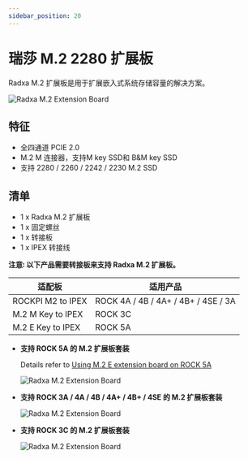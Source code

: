 ```yaml
---
sidebar_position: 20
---
```


# 瑞莎 M.2 2280 扩展板

Radxa M.2 扩展板是用于扩展嵌入式系统存储容量的解决方案。

![Radxa M.2 Extension Board](/img/accessories/m2-extension-1.webp)

## 特征

- 全四通道 PCIE 2.0
- M.2 M 连接器，支持M key SSD和 B&M key SSD
- 支持 2280 / 2260 / 2242 / 2230 M.2 SSD

## 清单

- 1 x Radxa M.2 扩展板
- 1 x 固定螺丝
- 1 x 转接板
- 1 x IPEX 转接线

**注意꞉ 以下产品需要转接板来支持 Radxa M.2 扩展板。**

| 适配板            | 适用产品                            |
| ----------------- | ----------------------------------- |
| ROCKPI M2 to IPEX | ROCK 4A / 4B / 4A+ / 4B+ / 4SE / 3A |
| M.2 M Key to IPEX | ROCK 3C                             |
| M.2 E Key to IPEX | ROCK 5A                             |

- **支持 ROCK 5A 的 M.2 扩展板套装**

  Details refer to [Using M.2 E extension board on ROCK 5A](/rock5/rock5a/accessories-guides/m.2-extension-board)

  ![Radxa M.2 Extension Board](/img/accessories/m2-extension-2.webp)

- **支持 ROCK 3A / 4A / 4B / 4A+ / 4B+ / 4SE 的 M.2 扩展板套装**

  ![Radxa M.2 Extension Board](/img/accessories/m2-extension-4.webp)

- **支持 ROCK 3C 的 M.2 扩展板套装**

  ![Radxa M.2 Extension Board](/img/accessories/m2-extension-3.webp)
